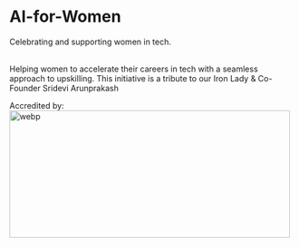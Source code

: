 # AI-for-Women
Celebrating and supporting women in tech.

<br>
Helping women to accelerate their careers in tech with a seamless approach to upskilling. 
This initiative is a tribute to our Iron Lady & Co-Founder Sridevi Arunprakash

<br>

Accredited by:
<br>
<img align="left" alt="webp" src="https://media.swipepages.com/2023/2/5fcde7acf64f9100108c719e/logos-2.webp?raw=true" width="495" height="225" />
